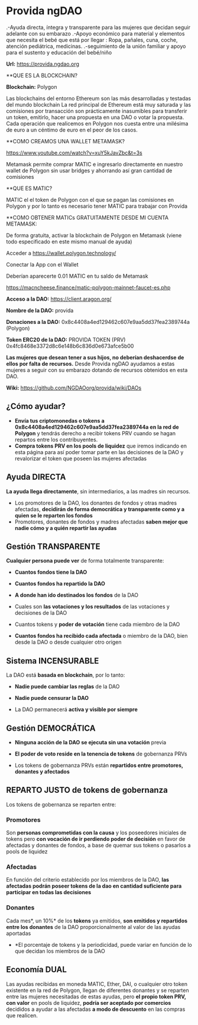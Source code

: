 # Provida ngDAO
.-Ayuda directa, íntegra y transparente para las mujeres que decidan seguir adelante con su embarazo
.-Apoyo económico para  material y elementos que necesita  el  bebé que está por llegar : Ropa, pañales, cuna, coche, atención pediátrica, medicinas.
.-seguimiento de la unión familiar y apoyo para el sustento y educación del bebé/niño


**Url:** https://provida.ngdao.org


**QUE ES LA BLOCKCHAIN?

**Blockchain:** Polygon

Las blockchains del entorno Ethereum son las más desarrolladas y testadas del mundo blockchain
La red principal de Ethereum está muy saturada y las comisiones por transacción son prácticamente inasumibles para transferir un token, emitirlo, hacer una propuesta en una DAO o votar la propuesta.
Cada operación que realicemos en Polygon nos cuesta entre una milésima de euro a un céntimo de euro en el peor de los casos.

**COMO CREAMOS UNA WALLET METAMASK?

https://www.youtube.com/watch?v=xuY5kJavZbc&t=3s

Metamask permite comprar MATIC e ingresarlo directamente en nuestro wallet de Polygon sin usar bridges y ahorrando así gran cantidad de comisiones

**QUE ES MATIC?

MATIC el el token de Polygon con el que se pagan las comisiones en Polygon y por lo tanto es necesario tener MATIC para trabajar con Provida 


**COMO OBTENER MATICs GRATUITAMENTE DESDE MI CUENTA METAMASK:


De forma gratuita,  activar la blockchain de Polygon en Metamask (viene todo especificado en este mismo manual de ayuda)

Acceder a https://wallet.polygon.technology/

Conectar la App con el Wallet

Deberían aparecerte 0.01 MATIC en tu saldo de Metamask

https://macncheese.finance/matic-polygon-mainnet-faucet-es.php






**Acceso a la DAO:** https://client.aragon.org/

**Nombre de la DAO:** provida

**Donaciones a la DAO:** 0x8c4408a4ed129462c607e9aa5dd37fea2389744a (Polygon)

**Token ERC20 de la DAO:**  PROVIDA TOKEN (PRV) 0x4fc8468e3372d8c6e148b6c836d0e673afce5b00

**Las mujeres que desean tener a sus hijos, no deberían deshacerdse de ellos por falta de recursos.** Desde Provida ngDAO ayudamos a estas mujeres a seguir con su embarazo dotando de recursos obtenidos en esta DAO.

**Wiki:** https://github.com/NGDAOorg/provida/wiki/DAOs

## ¿Cómo ayudar?
* **Envía tus criptomonedas o tokens a 0x8c4408a4ed129462c607e9aa5dd37fea2389744a en la red de Polygon** y tendrás derecho a recibir tokens PRV cuando se hagan repartos entre los contribuyentes.
* **Compra tokens PRV en los pools de liquidez** que iremos indicando en esta página para así poder tomar parte en las decisiones de la DAO y revalorizar el token que poseen las mujeres afectadas

## Ayuda DIRECTA
**La ayuda llega directamente**, sin intermediarios, a las madres sin recursos.

  * Los promotores de la DAO, los donantes de fondos y otras madres afectadas, **decidirán de forma democrática y transparente como y a quien se le reparten los fondos**
  * Promotores, donantes de fondos y madres afectadas **saben mejor que nadie cómo y a quién repartir las ayudas**

## Gestión TRANSPARENTE
**Cualquier persona puede ver** de forma totalmente transparente:

* **Cuantos fondos tiene la DAO**

* **Cuantos fondos ha repartido la DAO**

* **A donde han ido destinados los fondos** de la DAO

* Cuales son **las votaciones y los resultados** de las votaciones y decisiones de la DAO

* Cuantos tokens y **poder de votación** tiene cada miembro de la DAO

* **Cuantos fondos ha recibido cada afectada** o miembro de la DAO, bien desde la DAO o desde cualquier otro origen

## Sistema INCENSURABLE
La DAO está **basada en blockchain**, por lo tanto:

* **Nadie puede cambiar las reglas** de la DAO

* **Nadie puede censurar la DAO**

* La DAO permanecerá **activa y visible por siempre**

## Gestión DEMOCRÁTICA
* **Ninguna acción de la DAO se ejecuta sin una votación** previa

* **El poder de voto reside en la tenencia de tokens** de gobernanza PRVs

* Los tokens de gobernanza PRVs están **repartidos entre promotores, donantes y afectados**

## REPARTO JUSTO de tokens de gobernanza
Los tokens de gobernanza se reparten entre:

### Promotores

Son **personas comprometidas con la causa** y los poseedores iniciales de tokens pero **con vocación de ir perdiendo poder de decisión** en favor de afectadas y donantes de fondos, a base de quemar sus tokens o pasarlos a pools de liquidez

### Afectadas

En función del criterio establecido por los miembros de la DAO, **las afectadas podrán poseer tokens de la dao en cantidad suficiente para participar en todas las decisiones**

### Donantes

Cada mes*, un 10%* de los **tokens** ya emitidos, **son emitidos y repartidos entre los donantes** de la DAO proporcionalmente al valor de las ayudas aportadas

* *El porcentaje de tokens y la periodicidad, puede variar en función de lo que decidan los miembros de la DAO

## Economía DUAL
Las ayudas recibidas en moneda MATIC, Ether, DAI, o cualquier otro token existente en la red de Polygon, llegan de diferentes donantes y se reparten entre las mujeres necesitadas de estas ayudas, pero **el propio token PRV, con valor** en pools de liquidez, **podría ser aceptado por comercios** decididos a ayudar a las afectadas **a modo de descuento** en las compras que realicen.
